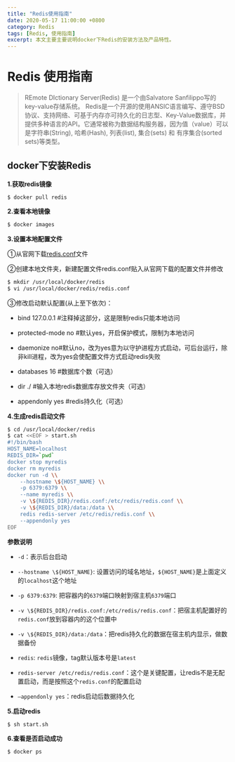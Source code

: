 ```yaml
---
title: "Redis使用指南"
date: 2020-05-17 11:00:00 +0800
category: Redis
tags: [Redis, 使用指南]
excerpt: 本文主要主要说明docker下Redis的安装方法及产品特性。
---
```


# Redis 使用指南

>   REmote DIctionary Server(Redis) 是一个由Salvatore Sanfilippo写的key-value存储系统。
> Redis是一个开源的使用ANSIC语言编写、遵守BSD协议、支持网络、可基于内存亦可持久化的日志型、Key-Value数据库，并提供多种语言的API。它通常被称为数据结构服务器，因为值（value）可以是字符串(String), 哈希(Hash), 列表(list), 集合(sets) 和 有序集合(sorted sets)等类型。

## docker下安装Redis

**1.获取redis镜像**

```shell
$ docker pull redis
```

**2.查看本地镜像** 

```bash
$ docker images
```

**3.设置本地配置文件**

  ①从官网下载[redis.conf](http://download.redis.io/redis-stable/redis.conf)文件

  ②创建本地文件夹，新建配置文件redis.conf贴入从官网下载的配置文件并修改

```bash
$ mkdir /usr/local/docker/redis
$ vi /usr/local/docker/redis/redis.conf
```

  ③修改启动默认配置(从上至下依次)：

- bind 127.0.0.1 #注释掉这部分，这是限制redis只能本地访问


- protected-mode no #默认yes，开启保护模式，限制为本地访问

- daemonize no#默认no，改为yes意为以守护进程方式启动，可后台运行，除非kill进程，改为yes会使配置文件方式启动redis失败

- databases 16 #数据库个数（可选）

- dir  ./ #输入本地redis数据库存放文件夹（可选）

- appendonly yes #redis持久化（可选）

**4.生成redis启动文件**

```bash
$ cd /usr/local/docker/redis
$ cat <<EOF > start.sh
#!/bin/bash
HOST_NAME=localhost
REDIS_DIR=`pwd`
docker stop myredis
docker rm myredis
docker run -d \\
    --hostname \${HOST_NAME} \\
    -p 6379:6379 \\
    --name myredis \\
    -v \${REDIS_DIR}/redis.conf:/etc/redis/redis.conf \\
    -v \${REDIS_DIR}/data:/data \\
    redis redis-server /etc/redis/redis.conf \\
    --appendonly yes
EOF
```

**参数说明**

- `-d`：表示后台启动

- `--hostname \${HOST_NAME}`: 设置访问的域名地址，`${HOST_NAME}`是上面定义的`localhost`这个地址
- `-p 6379:6379`: 把容器内的`6379`端口映射到宿主机`6379`端口
- `-v \${REDIS_DIR}/redis.conf:/etc/redis/redis.conf`：把宿主机配置好的`redis.conf`放到容器内的这个位置中
- `-v \${REDIS_DIR}/data:/data`：把redis持久化的数据在宿主机内显示，做数据备份
- `redis`: `redis`镜像，tag默认版本号是`latest`
- `redis-server /etc/redis/redis.conf`：这个是关键配置，让redis不是无配置启动，而是按照这个`redis.conf`的配置启动
- `–appendonly yes`：redis启动后数据持久化

**5.启动redis**

```bash
$ sh start.sh 
```

**6.查看是否启动成功**

```bash
$ docker ps
```


